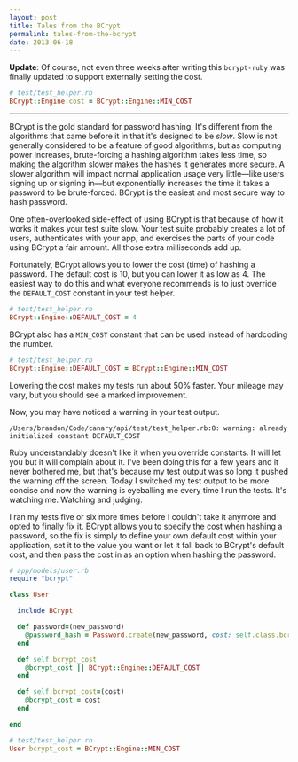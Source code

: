 ```yaml
---
layout: post
title: Tales from the BCrypt
permalink: tales-from-the-bcrypt
date: 2013-06-18
---
```


**Update**: Of course, not even three weeks after writing this `bcrypt-ruby` was finally updated to support externally setting the cost.

```ruby
# test/test_helper.rb
BCrypt::Engine.cost = BCrypt::Engine::MIN_COST
```

---

BCrypt is the gold standard for password hashing. It's different from the algorithms that came before it in that it's designed to be _slow_. Slow is not generally considered to be a feature of good algorithms, but as computing power increases, brute-forcing a hashing algorithm takes less time, so making the algorithm slower makes the hashes it generates more secure. A slower algorithm will impact normal application usage very little—like users signing up or signing in—but exponentially increases the time it takes a password to be brute-forced. BCrypt is the easiest and most secure way to hash password.

One often-overlooked side-effect of using BCrypt is that because of how it works it makes your test suite slow. Your test suite probably creates a lot of users, authenticates with your app, and exercises the parts of your code using BCrypt a fair amount. All those extra milliseconds add up.

Fortunately, BCrypt allows you to lower the cost (time) of hashing a password. The default cost is 10, but you can lower it as low as 4. The easiest way to do this and what everyone recommends is to just override the `DEFAULT_COST` constant in your test helper.

```ruby
# test/test_helper.rb
BCrypt::Engine::DEFAULT_COST = 4
```

BCrypt also has a `MIN_COST` constant that can be used instead of hardcoding the number.

```ruby
# test/test_helper.rb
BCrypt::Engine::DEFAULT_COST = BCrypt::Engine::MIN_COST
```

Lowering the cost makes my tests run about 50% faster. Your mileage may vary, but you should see a marked improvement.

Now, you may have noticed a warning in your test output.

```text
/Users/brandon/Code/canary/api/test/test_helper.rb:8: warning: already initialized constant DEFAULT_COST
```

Ruby understandably doesn't like it when you override constants. It will let you but it will complain about it. I've been doing this for a few years and it never bothered me, but that's because my test output was so long it pushed the warning off the screen. Today I switched my test output to be more concise and now the warning is eyeballing me every time I run the tests. It's watching me. Watching and judging.

I ran my tests five or six more times before I couldn't take it anymore and opted to finally fix it. BCrypt allows you to specify the cost when hashing a password, so the fix is simply to define your own default cost within your application, set it to the value you want or let it fall back to BCrypt's default cost, and then pass the cost in as an option when hashing the password.

```ruby
# app/models/user.rb
require "bcrypt"

class User

  include BCrypt

  def password=(new_password)
    @password_hash = Password.create(new_password, cost: self.class.bcrypt_cost)
  end

  def self.bcrypt_cost
    @bcrypt_cost || BCrypt::Engine::DEFAULT_COST
  end

  def self.bcrypt_cost=(cost)
    @bcrypt_cost = cost
  end

end

# test/test_helper.rb
User.bcrypt_cost = BCrypt::Engine::MIN_COST
```

